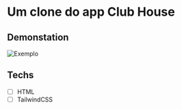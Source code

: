 # Um clone do app Club House

## Demonstation
<img src="https://macmagazine.com.br/wp-content/uploads/2021/02/08-clubhouse-623x1260.png" alt="Exemplo">

## Techs
* [ ] HTML
* [ ] TailwindCSS
